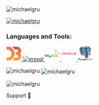 <p align="left"> <img src="https://komarev.com/ghpvc/?username=michaelgru&label=Profile%20views&color=0e75b6&style=flat" alt="michaelgru" /> </p>

<p align="left"> <a href="https://github.com/ryo-ma/github-profile-trophy"><img src="https://github-profile-trophy.vercel.app/?username=michaelgru" alt="michaelgru" /></a> </p>


<h3 align="left">Languages and Tools:</h3>
<p align="left"> <a href="https://d3js.org/" target="_blank"> <img src="https://raw.githubusercontent.com/devicons/devicon/master/icons/d3js/d3js-original.svg" alt="d3js" width="40" height="40"/> </a> <a href="https://www.microsoft.com/en-us/sql-server" target="_blank"> <img src="https://cdn.worldvectorlogo.com/logos/microsoft-sql-server.svg" alt="mssql" width="40" height="40"/> </a> <a href="https://www.mysql.com/" target="_blank"> <img src="https://raw.githubusercontent.com/devicons/devicon/master/icons/mysql/mysql-original-wordmark.svg" alt="mysql" width="40" height="40"/> </a> <a href="https://www.oracle.com/" target="_blank"> <img src="https://raw.githubusercontent.com/devicons/devicon/master/icons/oracle/oracle-original.svg" alt="oracle" width="40" height="40"/> </a> <a href="https://www.postgresql.org" target="_blank"> <img src="https://raw.githubusercontent.com/devicons/devicon/master/icons/postgresql/postgresql-original-wordmark.svg" alt="postgresql" width="40" height="40"/> </a> </p>

<p><img align="left" src="https://github-readme-stats.vercel.app/api/top-langs?username=michaelgru&show_icons=true&locale=en&layout=compact" alt="michaelgru" /></p>

<p>&nbsp;<img align="center" src="https://github-readme-stats.vercel.app/api?username=michaelgru&show_icons=true&locale=en" alt="michaelgru" /></p>

<p><img align="center" src="https://github-readme-streak-stats.herokuapp.com/?user=michaelgru&" alt="michaelgru" /></p>

Support 🙏




